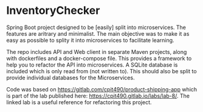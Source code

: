 # InventoryChecker
Spring Boot project designed to be [easily] split into microservices. The features are aritrary and minimalist. The main objective was to make it as easy as possible to splity it into microservices to facilitate learning.

The repo includes API and Web client in separate Maven projects, along with dockerfiles and a docker-compose file. This provides a framework to help you to refactor the API into microservices. A SQLite database is included which is only read from (not written to). This should also be split to provide individual databases for the Microservices.

Code was based on https://gitlab.com/cpit490/product-shipping-app which is part of the lab published here: https://cpit490.gitlab.io/labs/lab-8/. The linked lab is a useful reference for refactoring this project.

